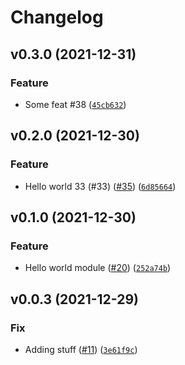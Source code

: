 # Changelog

<!--next-version-placeholder-->

## v0.3.0 (2021-12-31)
### Feature
* Some feat #38 ([`45cb632`](https://github.com/pandalearnstocode/pylib-v1/commit/45cb632d22794b328f99aa72047644ca6f0aa43c))

## v0.2.0 (2021-12-30)
### Feature
* Hello world 33 (#33) ([#35](https://github.com/pandalearnstocode/pylib/issues/35)) ([`6d85664`](https://github.com/pandalearnstocode/pylib/commit/6d85664984a4bc6408c331a00a3df6c87c3c11a8))

## v0.1.0 (2021-12-30)
### Feature
* Hello world module ([#20](https://github.com/pandalearnstocode/pylib/issues/20)) ([`252a74b`](https://github.com/pandalearnstocode/pylib/commit/252a74b7cbee75f31259501994d6b138e6ce411e))

## v0.0.3 (2021-12-29)
### Fix
* Adding stuff ([#11](https://github.com/pandalearnstocode/pylib/issues/11)) ([`3e61f9c`](https://github.com/pandalearnstocode/pylib/commit/3e61f9cdcd40080efbc044eb09b9123154e8b6da))
